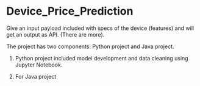 # Device_Price_Prediction
Give an input payload included with specs of the device (features) and will get an output as API. (There are more).

The project has two components: Python project and Java project.

1) Python project included model development and data cleaning using Jupyter Notebook.

2) For Java project 
